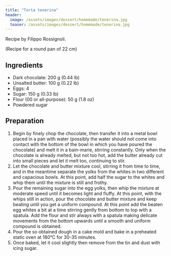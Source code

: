 ```yaml
---
title: "Torta tenerina"
header:
  image: /assets/images/dessert/homemade/tenerina.jpg
  teaser: /assets/images/dessert/homemade/tenerina.jpg
---
```

Recipe by Filippo Rossignoli.

(Recipe for a round pan of 22 cm)

## Ingredients
* Dark chocolate: 200 g (0.44 lb)
* Unsalted butter: 100 g (0.22 lb)
* Eggs: 4
* Sugar: 150 g (0.33 lb)
* Flour (00 or all-purpose): 50 g (1.8 oz)
* Powdered sugar

## Preparation
1. Begin by finely chop the chocolate, then transfer it into a metal bowl placed in a pan with water (possibly the water should not come into contact with the bottom of the bowl in which you have poured the chocolate) and melt it in a bain-marie, stirring constantly. Only when the chocolate is already melted, but not too hot, add the butter already cut into small pieces and let it melt too, continuing to stir.
2. Let the chocolate and butter mixture cool, stirring it from time to time, and in the meantime separate the yolks from the whites in two different and capacious bowls. At this point, add half the sugar to the whites and whip them until the mixture is still and frothy.
3. Pour the remaining sugar into the egg yolks, then whip the mixture at moderate speed until it becomes light and fluffy. At this point, with the whips still in action, pour the chocolate and butter mixture and keep beating until you get a uniform compound. At this point add the beaten egg whites a bit at a time stirring gently from bottom to top with a spatula. Add the flour and stir always with a spatula making delicate movements from the bottom upwards until a smooth and uniform compound is obtained.
4. Pour the so obtained dough in a cake mold and bake in a preheated static oven at 180°C for 30-35 minutes.
5. Once baked, let it cool slightly then remove from the tin and dust with icing sugar.

